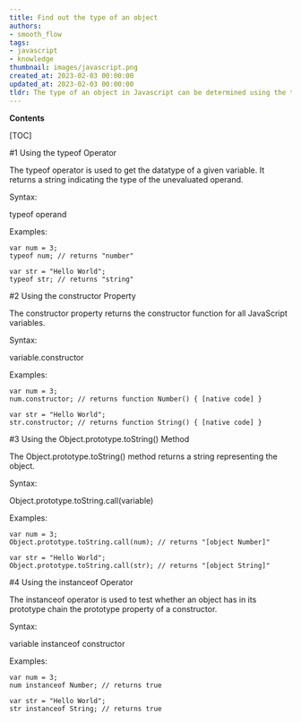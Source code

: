 ```yaml
---
title: Find out the type of an object
authors:
- smooth_flow
tags:
- javascript
- knowledge
thumbnail: images/javascript.png
created_at: 2023-02-03 00:00:00
updated_at: 2023-02-03 00:00:00
tldr: The type of an object in Javascript can be determined using the typeof operator.
---
```


**Contents**

[TOC]

#1 Using the typeof Operator

The typeof operator is used to get the datatype of a given variable. It returns a string indicating the type of the unevaluated operand.

Syntax:

typeof operand

Examples:

```
var num = 3;
typeof num; // returns "number"

var str = "Hello World";
typeof str; // returns "string"
```

#2 Using the constructor Property

The constructor property returns the constructor function for all JavaScript variables.

Syntax:

variable.constructor

Examples:

```
var num = 3;
num.constructor; // returns function Number() { [native code] }

var str = "Hello World";
str.constructor; // returns function String() { [native code] }
```

#3 Using the Object.prototype.toString() Method

The Object.prototype.toString() method returns a string representing the object.

Syntax:

Object.prototype.toString.call(variable)

Examples:

```
var num = 3;
Object.prototype.toString.call(num); // returns "[object Number]"

var str = "Hello World";
Object.prototype.toString.call(str); // returns "[object String]"
```

#4 Using the instanceof Operator

The instanceof operator is used to test whether an object has in its prototype chain the prototype property of a constructor.

Syntax:

variable instanceof constructor

Examples:

```
var num = 3;
num instanceof Number; // returns true

var str = "Hello World";
str instanceof String; // returns true
```
